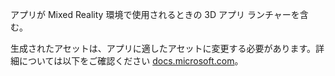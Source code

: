 ﻿アプリが Mixed Reality 環境で使用されるときの 3D アプリ ランチャーを含む。

生成されたアセットは、アプリに適したアセットに変更する必要があります。詳細については以下をご確認ください [docs.microsoft.com](https://docs.microsoft.com/windows/mixed-reality/3d-app-launcher-design-guidance)。
